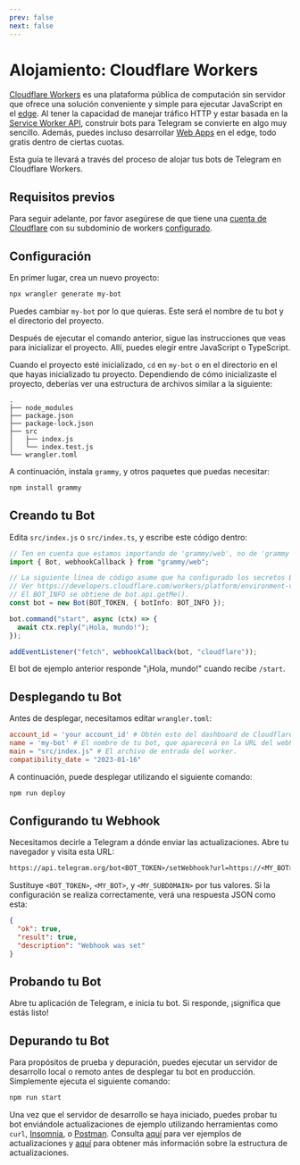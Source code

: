 ```yaml
---
prev: false
next: false
---
```


# Alojamiento: Cloudflare Workers

[Cloudflare Workers](https://workers.cloudflare.com/) es una plataforma pública de computación sin servidor que ofrece una solución conveniente y simple para ejecutar JavaScript en el [edge](https://en.wikipedia.org/wiki/Edge_computing).
Al tener la capacidad de manejar tráfico HTTP y estar basada en la [Service Worker API](https://developer.mozilla.org/en-US/docs/Web/API/Service_Worker_API), construir bots para Telegram se convierte en algo muy sencillo.
Además, puedes incluso desarrollar [Web Apps](https://core.telegram.org/bots/webapps) en el edge, todo gratis dentro de ciertas cuotas.

Esta guía te llevará a través del proceso de alojar tus bots de Telegram en Cloudflare Workers.

## Requisitos previos

Para seguir adelante, por favor asegúrese de que tiene una [cuenta de Cloudflare](https://dash.cloudflare.com/login) con su subdominio de workers [configurado](https://dash.cloudflare.com/?account=workers).

## Configuración

En primer lugar, crea un nuevo proyecto:

```sh
npx wrangler generate my-bot
```

Puedes cambiar `my-bot` por lo que quieras.
Este será el nombre de tu bot y el directorio del proyecto.

Después de ejecutar el comando anterior, sigue las instrucciones que veas para inicializar el proyecto.
Allí, puedes elegir entre JavaScript o TypeScript.

Cuando el proyecto esté inicializado, `cd` en `my-bot` o en el directorio en el que hayas inicializado tu proyecto.
Dependiendo de cómo inicializaste el proyecto, deberías ver una estructura de archivos similar a la siguiente:

```asciiart:no-line-numbers
.
├── node_modules
├── package.json
├── package-lock.json
├── src
│   ├── index.js
│   └── index.test.js
└── wrangler.toml
```

A continuación, instala `grammy`, y otros paquetes que puedas necesitar:

```sh
npm install grammy
```

## Creando tu Bot

Edita `src/index.js` o `src/index.ts`, y escribe este código dentro:

```ts
// Ten en cuenta que estamos importando de 'grammy/web', no de 'grammy'.
import { Bot, webhookCallback } from "grammy/web";

// La siguiente línea de código asume que ha configurado los secretos BOT_TOKEN y BOT_INFO.
// Ver https://developers.cloudflare.com/workers/platform/environment-variables/#secrets-on-deployed-workers.
// El BOT_INFO se obtiene de bot.api.getMe().
const bot = new Bot(BOT_TOKEN, { botInfo: BOT_INFO });

bot.command("start", async (ctx) => {
  await ctx.reply("¡Hola, mundo!");
});

addEventListener("fetch", webhookCallback(bot, "cloudflare"));
```

El bot de ejemplo anterior responde "¡Hola, mundo!" cuando recibe `/start`.

## Desplegando tu Bot

Antes de desplegar, necesitamos editar `wrangler.toml`:

```toml
account_id = 'your account_id' # Obtén esto del dashboard de Cloudflare.
name = 'my-bot' # El nombre de tu bot, que aparecerá en la URL del webhook, por ejemplo: https://my-bot.my-subdomain.workers.dev
main = "src/index.js" # El archivo de entrada del worker.
compatibility_date = "2023-01-16"
```

A continuación, puede desplegar utilizando el siguiente comando:

```sh
npm run deploy
```

## Configurando tu Webhook

Necesitamos decirle a Telegram a dónde enviar las actualizaciones.
Abre tu navegador y visita esta URL:

```txt
https://api.telegram.org/bot<BOT_TOKEN>/setWebhook?url=https://<MY_BOT>.<MY_SUBDOMAIN>.workers.dev/
```

Sustituye `<BOT_TOKEN>`, `<MY_BOT>`, y `<MY_SUBDOMAIN>` por tus valores.
Si la configuración se realiza correctamente, verá una respuesta JSON como esta:

```json
{
  "ok": true,
  "result": true,
  "description": "Webhook was set"
}
```

## Probando tu Bot

Abre tu aplicación de Telegram, e inicia tu bot.
Si responde, ¡significa que estás listo!

## Depurando tu Bot

Para propósitos de prueba y depuración, puedes ejecutar un servidor de desarrollo local o remoto antes de desplegar tu bot en producción.
Simplemente ejecuta el siguiente comando:

```sh
npm run start
```

Una vez que el servidor de desarrollo se haya iniciado, puedes probar tu bot enviándole actualizaciones de ejemplo utilizando herramientas como `curl`, [Insomnia](https://insomnia.rest), o [Postman](https://postman.com).
Consulta [aquí](https://core.telegram.org/bots/webhooks#testing-your-bot-with-updates) para ver ejemplos de actualizaciones y [aquí](https://core.telegram.org/bots/api#update) para obtener más información sobre la estructura de actualizaciones.
